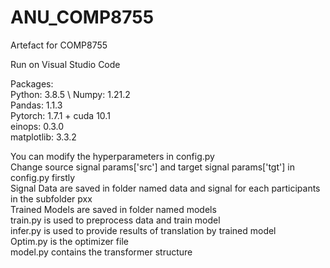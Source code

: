 # ANU_COMP8755
Artefact for COMP8755

Run on Visual Studio Code

Packages:\
Python: 3.8.5  \ 
Numpy: 1.21.2   \
Pandas:  1.1.3  \
Pytorch: 1.7.1 + cuda 10.1 \
einops: 0.3.0    \
matplotlib: 3.3.2  

You can modify the hyperparameters in config.py\
Change source signal params['src'] and target signal params['tgt'] in config.py firstly\
Signal Data are saved in folder named data and signal for each participants in the subfolder pxx\
Trained Models are saved in folder named models\
train.py is used to preprocess data and train model\
infer.py is used to provide results of translation by trained model\
Optim.py is the optimizer file\
model.py contains the transformer structure
